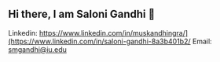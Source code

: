 ## Hi there, I am Saloni Gandhi 👋

Linkedin: https://www.linkedin.com/in/muskandhingra/](https://www.linkedin.com/in/saloni-gandhi-8a3b401b2/
Email: smgandhi@iu.edu
